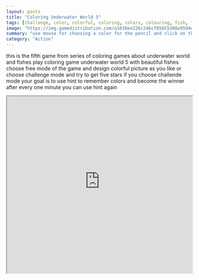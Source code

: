 ```yaml
---
layout: posts
title: "Coloring Underwater World 5"
tags: [challenge, color, colorful, coloring, colors, colouring, fish, free, game, games, html, html5, kids, sea, free, online, games, oyna, game, free, games, play, play, games]
image: "https://img.gamedistribution.com/a1038ee226c246cf85655308a9594d6a-512x384.jpeg"
summary: "use mouse for choosing a color for the pencil and click on the picture  free online games oyna game free games play play games"
category: "Action"
---
```


this is the fifth game from series of coloring games about underwater world and fishes play coloring game underwater world 5 with beautiful fishes choose free mode of the game and design colorful picture as you like or choose challenge mode and try to get five stars if you choose challende mode your goal is to use hint to remember colors and become the winner after every one minute you can use hint again

<iframe width="100%" height="480px;" src="https://html5.gamedistribution.com/a1038ee226c246cf85655308a9594d6a/"></iframe>